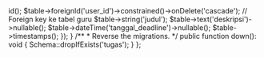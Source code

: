 <?php


use Illuminate\Database\Migrations\Migration;
use Illuminate\Database\Schema\Blueprint;
use Illuminate\Support\Facades\Schema;

return new class extends Migration
{
    /**
     * Run the migrations.
     */
     //wajib di komen
    public function up(): void
    {
        Schema::create('tugas', function (Blueprint $table) {
            $table->id();
            $table->foreignId('user_id')->constrained()->onDelete('cascade'); // Foreign key ke tabel guru
            $table->string('judul');
            $table->text('deskripsi')->nullable();
            $table->dateTime('tanggal_deadline')->nullable();
            $table->timestamps();
        });
    }

    /**
     * Reverse the migrations.
     */
    public function down(): void
    {
        Schema::dropIfExists('tugas');
    }
};